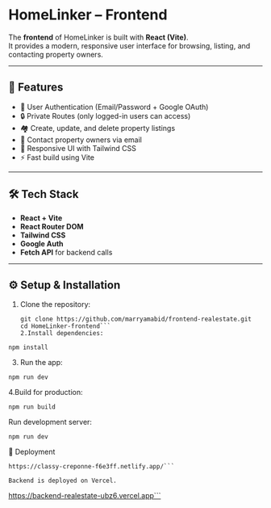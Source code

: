 # HomeLinker – Frontend

The **frontend** of HomeLinker is built with **React (Vite)**.  
It provides a modern, responsive user interface for browsing, listing, and contacting property owners.

---

## 🚀 Features

- 🔑 User Authentication (Email/Password + Google OAuth)
- 🔒 Private Routes (only logged-in users can access)
- 🏘️ Create, update, and delete property listings
- 📨 Contact property owners via email
- 📱 Responsive UI with Tailwind CSS
- ⚡ Fast build using Vite

---

## 🛠️ Tech Stack

- **React + Vite**
- **React Router DOM**
- **Tailwind CSS**
- **Google Auth**
- **Fetch API** for backend calls

---

## ⚙️ Setup & Installation

1. Clone the repository:
   ````
   git clone https://github.com/marryamabid/frontend-realestate.git
   cd HomeLinker-frontend```
   2.Install dependencies:
   ````

```
npm install
```

3. Run the app:

```
npm run dev
```

4.Build for production:

```
npm run build
```

Run development server:

```
npm run dev
```

📡 Deployment

````
https://classy-creponne-f6e3ff.netlify.app/```

Backend is deployed on Vercel.
````

https://backend-realestate-ubz6.vercel.app```
